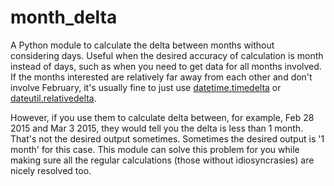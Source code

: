 # month_delta
A Python module to calculate the delta between months without considering days.
Useful when the desired accuracy of calculation is month instead of days, such as when you need to get data for all months involved.
If the months interested are relatively far away from each other and don't involve February, it's usually fine to just use <a href="https://docs.python.org/2/library/datetime.html#datetime.timedelta">datetime.timedelta</a> or <a href="https://labix.org/python-dateutil#head-ba5ffd4df8111d1b83fc194b97ebecf837add454">dateutil.relativedelta</a>. 

However, if you use them to calculate delta between, for example, Feb 28 2015 and Mar 3 2015, they would tell you the delta is less than 1 month. That's not the desired output sometimes. Sometimes the desired output is '1 month' for this case. This module can solve this problem for you while making sure all the regular calculations (those without idiosyncrasies) are nicely resolved too.
